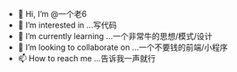 - 👋 Hi, I’m @一个老6
- 👀 I’m interested in ...写代码
- 🌱 I’m currently learning ...一个非常牛的思想/模式/设计
- 💞️ I’m looking to collaborate on ...一个不要钱的前端/小程序
- 📫 How to reach me ...告诉我一声就行

<!---
louliu6/louliu6 is a ✨ special ✨ repository because its `README.md` (this file) appears on your GitHub profile.
You can click the Preview link to take a look at your changes.
--->
